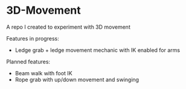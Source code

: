 # 3D-Movement
A repo I created to experiment with 3D movement

Features in progress:
- Ledge grab + ledge movement mechanic with IK enabled for arms

Planned features:
- Beam walk with foot IK
- Rope grab with up/down movement and swinging
